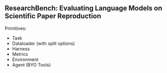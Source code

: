## ResearchBench: Evaluating Language Models on Scientific Paper Reproduction

Primitives:
- Task
- Dataloader (with split options)
- Harness
- Metrics
- Environment
- Agent (BYO Tools)